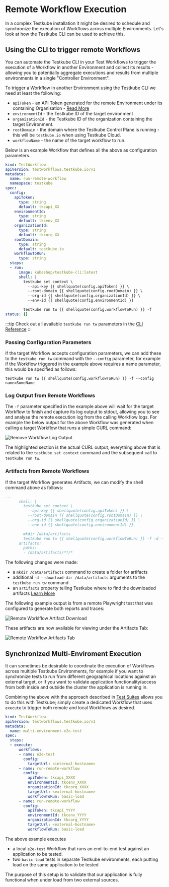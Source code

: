 # Remote Workflow Execution

In a complex Testkube installation it might be desired to schedule and synchronize the execution 
of Workflows across multiple Environments. Let's look at how the Testkube CLI can be used to achieve this.

## Using the CLI to trigger remote Workflows

You can automate the Testkube CLI in your Test Workflows to trigger the execution of a Workflow in another 
Environment and collect its results - allowing you to potentially aggregate executions and results from multiple
environments in a single "Controller Environment".

To trigger a Workflow in another Environment using the Testkube CLI we need at least the following:

- `apiToken` - an API Token generated for the remote Environment under its containing Organisation - [Read More](/testkube-pro/articles/api-token-management)
- `environmentId` - the Testkube ID of the target environment
- `organizationId` - the Testkube ID of the organization containing the target Environment.
- `rootDomain` - the domain where the Testkube Control Plane is running - this will be `testkube.io` when using Testkube Cloud.
- `workflowName` - the name of the target workflow to run.

Below is an example Workflow that defines all the above as configuration parameters.

```yaml
kind: TestWorkflow
apiVersion: testworkflows.testkube.io/v1
metadata:
  name: run-remote-workflow
  namespace: testkube
spec:
  config:
    apiToken:
      type: string
      default: tkcapi_XX
    environmentId:
      type: string
      default: tkcenv_XX
    organizationId:
      type: string
      default: tkcorg_XX
    rootDomain:
      type: string
      default: testkube.io
    workflowToRun:
      type: string
  steps:
  - run:
      image: kubeshop/testkube-cli:latest
      shell: |
        testkube set context \
          --api-key {{ shellquote(config.apiToken) }} \
          --root-domain {{ shellquote(config.rootDomain) }} \
          --org-id {{ shellquote(config.organizationId) }} \
          --env-id {{ shellquote(config.environmentId) }}

        testkube run tw {{ shellquote(config.workflowToRun) }} -f
status: {}
```

:::tip
Check out all available `testkube run tw` parameters in the [CLI Reference](/cli/testkube_run_testworkflow)
:::

### Passing Configuration Parameters

If the target Workflow accepts configuration parameters, we can add these to the `testkube run tw` command with the `--config`
parameter, for example if the Workflow triggered in the example above requires a name parameter, this would be specified
as follows:

```shell
testkube run tw {{ shellquote(config.workflowToRun) }} -f --config name=SomeName
```

### Log Output from Remote Workflows

The `-f` parameter specified in the example above will wait for the target Workflow to finish and capture its log output
to stdout, allowing you to see and analyse the remote execution log from the calling Workflow logs. For example the
below output for the above Workflow was generated when calling a target Workflow that runs a simple CURL command:

![Remove Workflow Log Output](images/remote-workflow-log-output.png)

The highlighted section is the actual CURL output, everything above that is related to the `testkube set context` command
and the subsequent call to `testkube run tw`.

### Artifacts from Remote Workflows

If the target Workflow generates Artifacts, we can modify the shell command above as follows:

```yaml
...
      shell: |
        testkube set context \
          --api-key {{ shellquote(config.apiToken) }} \
          --root-domain {{ shellquote(config.rootDomain) }} \
          --org-id {{ shellquote(config.organizationId) }} \
          --env-id {{ shellquote(config.environmentId) }}

        mkdir /data/artifacts
        testkube run tw {{ shellquote(config.workflowToRun) }} -f -d --download-dir /data/artifacts 
      artifacts:  
        paths:
        - /data/artifacts/**/*
```

The following changes were made:
- a `mkdir /data/artifacts` command to create a folder for artifacts
- additional `-d --download-dir /data/artifacts` arguments to the `testkube run tw` command 
- an `artifacts` property telling Testkube where to find the downloaded artifacts [Learn More](/articles/test-workflows-artifacts)

The following example output is from a remote Playwright test that was configured to generate both reports and traces:

![Remote Worklflow Artifact Download](images/remote-workflow-artifact-download.png)

These artifacts are now available for viewing under the Artifacts Tab:

![Remote Workflow Artifacts Tab](images/remote-workflow-aritfacts-tab.png)

## Synchronized Multi-Enviroment Execution

It can sometimes be desirable to coordinate the execution of Workflows across multiple Testkube Environments, for example
if you want to synchronize tests to run from different geographical locations against an external target, or if you
want to validate application functionality/access from both inside and outside the cluster the application is running in.

Combining the above with the approach described in [Test Suites](/articles/test-workflows-test-suites) allows
you to do this with Testkube; simply create a dedicated Workflow that uses `execute` to trigger both remote and local
Workflows as desired.

```yaml
kind: TestWorkflow
apiVersion: testworkflows.testkube.io/v1
metadata:
  name: multi-environment-e2e-test
spec:
  steps:
  - execute:
      workflows:
      - name: e2e-test
        config:
          targetUrl: <internal-hostname>
      - name: run-remote-workflow
        config:
          apiToken: tkcapi_XXXX
          environmentId: tkcenv_XXXX
          organizationId: tkcorg_XXXX
          targetUrl: <external-hostname>
          workflowToRun: basic-load
      - name: run-remote-workflow
        config:
          apiToken: tkcapi_YYYY
          environmentId: tkcenv_YYYY
          organizationId: tkcorg_YYYY
          targetUrl: <external-hostname>
          workflowToRun: basic-load
```

The above example executes

- a local `e2e-test` Workflow that runs an end-to-end test against an application to be tested.
- two `basic-load` tests in separate Testkube environments, each putting load on the same application to be tested

The purpose of this setup is to validate that our application is fully functional when under load from two
external sources.
